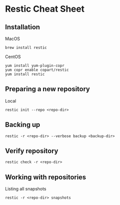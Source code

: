 # Restic Cheat Sheet

## Installation

MacOS
    
    brew install restic

CentOS

    yum install yum-plugin-copr
    yum copr enable copart/restic
    yum install restic

## Preparing a new repository

Local

    restic init --repo <repo-dir>

## Backing up

    restic -r <repo-dir> --verbose backup <backup-dir>

## Verify repository

    restic check -r <repo-dir>

## Working with repositories

Listing all snapshots

    restic -r <repo-dir> snapshots

